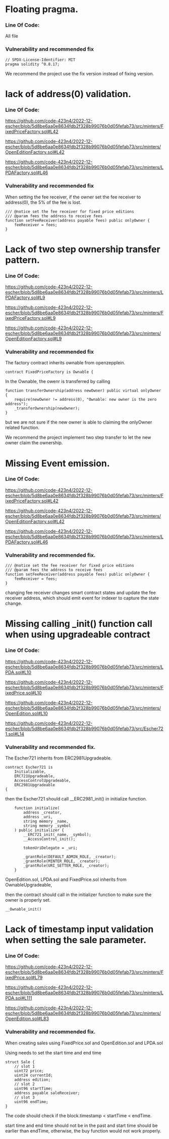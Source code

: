 # Floating pragma.

### Line Of Code:

All file

### Vulnerability and recommended fix

```solidity
// SPDX-License-Identifier: MIT
pragma solidity ^0.8.17;
```

We recommend the project use the fix version instead of fixing version.

# lack of address(0) validation.

### Line Of Code:

https://github.com/code-423n4/2022-12-escher/blob/5d8be6aa0e8634fdb2f328b99076b0d05fefab73/src/minters/FixedPriceFactory.sol#L42

https://github.com/code-423n4/2022-12-escher/blob/5d8be6aa0e8634fdb2f328b99076b0d05fefab73/src/minters/OpenEditionFactory.sol#L42

https://github.com/code-423n4/2022-12-escher/blob/5d8be6aa0e8634fdb2f328b99076b0d05fefab73/src/minters/LPDAFactory.sol#L46

### Vulnerability and recommended fix

When setting the fee receiver, if the owner set the fee receiver to address(0), the 5% of the fee is lost.

```solidity
/// @notice set the fee receiver for fixed price editions
/// @param fees the address to receive fees
function setFeeReceiver(address payable fees) public onlyOwner {
	feeReceiver = fees;
}
```

# Lack of two step ownership transfer pattern.

### Line Of Code:

https://github.com/code-423n4/2022-12-escher/blob/5d8be6aa0e8634fdb2f328b99076b0d05fefab73/src/minters/LPDAFactory.sol#L9

https://github.com/code-423n4/2022-12-escher/blob/5d8be6aa0e8634fdb2f328b99076b0d05fefab73/src/minters/FixedPriceFactory.sol#L9

https://github.com/code-423n4/2022-12-escher/blob/5d8be6aa0e8634fdb2f328b99076b0d05fefab73/src/minters/OpenEditionFactory.sol#L9

### Vulnerability and recommended fix

The factory contract inherits ownable from openzepplein.

```solidity
contract FixedPriceFactory is Ownable {
```

In the Ownable, the owenr is transferred by calling 

```solidity
function transferOwnership(address newOwner) public virtual onlyOwner {
	require(newOwner != address(0), "Ownable: new owner is the zero address");
	_transferOwnership(newOwner);
}
```

but we are not sure if the new owner is able to claiming the onlyOwner related function.

We recommend the project implement two step transfer to let the new owner claim the ownership.

# Missing Event emission.

### Line Of Code:

https://github.com/code-423n4/2022-12-escher/blob/5d8be6aa0e8634fdb2f328b99076b0d05fefab73/src/minters/FixedPriceFactory.sol#L42

https://github.com/code-423n4/2022-12-escher/blob/5d8be6aa0e8634fdb2f328b99076b0d05fefab73/src/minters/OpenEditionFactory.sol#L42

https://github.com/code-423n4/2022-12-escher/blob/5d8be6aa0e8634fdb2f328b99076b0d05fefab73/src/minters/LPDAFactory.sol#L46

### Vulnerability and recommended fix.

```solidity
/// @notice set the fee receiver for fixed price editions
/// @param fees the address to receive fees
function setFeeReceiver(address payable fees) public onlyOwner {
	feeReceiver = fees;
}
```

changing fee receiver changes smart contract states and update the fee receiver address, which should emit event for indexer to capture the state change.

# Missing calling _init() function call when using upgradeable contract

### Line Of Code:

https://github.com/code-423n4/2022-12-escher/blob/5d8be6aa0e8634fdb2f328b99076b0d05fefab73/src/minters/LPDA.sol#L10

https://github.com/code-423n4/2022-12-escher/blob/5d8be6aa0e8634fdb2f328b99076b0d05fefab73/src/minters/FixedPrice.sol#L10

https://github.com/code-423n4/2022-12-escher/blob/5d8be6aa0e8634fdb2f328b99076b0d05fefab73/src/minters/OpenEdition.sol#L10

https://github.com/code-423n4/2022-12-escher/blob/5d8be6aa0e8634fdb2f328b99076b0d05fefab73/src/Escher721.sol#L14

### Vulnerability and recommended fix.

The Escher721 inherits from ERC2981Upgradeable.

```solidity
contract Escher721 is
    Initializable,
    ERC721Upgradeable,
    AccessControlUpgradeable,
    ERC2981Upgradeable
{
```

then the Escher721 should call __ERC2981_init() in initialize function.

```solidity
    function initialize(
        address _creator,
        address _uri,
        string memory _name,
        string memory _symbol
    ) public initializer {
        __ERC721_init(_name, _symbol);
        __AccessControl_init();

        tokenUriDelegate = _uri;

        _grantRole(DEFAULT_ADMIN_ROLE, _creator);
        _grantRole(MINTER_ROLE, _creator);
        _grantRole(URI_SETTER_ROLE, _creator);
    }
```

OpenEdition.sol, LPDA.sol and FixedPrice.sol inherits from OwnableUpgradeable,

then the contract should call in the initializer function to make sure the owner is properly set.

```solidity
__Ownable_init()
```


# Lack of timestamp input validation when setting the sale parameter.

### Line Of Code:

https://github.com/code-423n4/2022-12-escher/blob/5d8be6aa0e8634fdb2f328b99076b0d05fefab73/src/minters/FixedPrice.sol#L79

https://github.com/code-423n4/2022-12-escher/blob/5d8be6aa0e8634fdb2f328b99076b0d05fefab73/src/minters/LPDA.sol#L111

https://github.com/code-423n4/2022-12-escher/blob/5d8be6aa0e8634fdb2f328b99076b0d05fefab73/src/minters/OpenEdition.sol#L83

### Vulnerability and recommended fix.

When creating sales using FixedPrice.sol and OpenEdition.sol and LPDA.sol 

Using needs to set the start time and end time

```solidity
struct Sale {
	// slot 1
	uint72 price;
	uint24 currentId;
	address edition;
	// slot 2
	uint96 startTime;
	address payable saleReceiver;
	// slot 3
	uint96 endTime;
}
```

The code should check if the block.timestamp < startTime < endTime.

start time and end time should not be in the past and start time should be earlier than endTime, otherwise, the buy function would not work properly.




